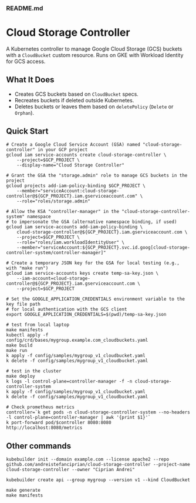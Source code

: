 
### README.md

# Cloud Storage Controller

A Kubernetes controller to manage Google Cloud Storage (GCS) buckets with a `CloudBucket` custom resource.
Runs on GKE with Workload Identity for GCS access.

## What It Does
- Creates GCS buckets based on `CloudBucket` specs.
- Recreates buckets if deleted outside Kubernetes.
- Deletes buckets or leaves them based on `deletePolicy` (`Delete` or `Orphan`).

## Quick Start

```
# Create a Google Cloud Service Account (GSA) named "cloud-storage-controller" in your GCP project
gcloud iam service-accounts create cloud-storage-controller \
    --project=$GCP_PROJECT \
    --display-name="Cloud Storage Controller"

# Grant the GSA the "storage.admin" role to manage GCS buckets in the project
gcloud projects add-iam-policy-binding $GCP_PROJECT \
    --member="serviceAccount:cloud-storage-controller@${GCP_PROJECT}.iam.gserviceaccount.com" \
    --role="roles/storage.admin"

# Allow the KSA "controller-manager" in the "cloud-storage-controller-system" namespace
# to impersonate the GSA (alternative namespace binding, if used)
gcloud iam service-accounts add-iam-policy-binding \
    cloud-storage-controller@${GCP_PROJECT}.iam.gserviceaccount.com \
    --project=$GCP_PROJECT \
    --role="roles/iam.workloadIdentityUser" \
    --member="serviceAccount:${GCP_PROJECT}.svc.id.goog[cloud-storage-controller-system/controller-manager]"

# Create a temporary JSON key for the GSA for local testing (e.g., with "make run")
gcloud iam service-accounts keys create temp-sa-key.json \
    --iam-account=cloud-storage-controller@${GCP_PROJECT}.iam.gserviceaccount.com \
    --project=$GCP_PROJECT

# Set the GOOGLE_APPLICATION_CREDENTIALS environment variable to the key file path
# for local authentication with the GCS client
export GOOGLE_APPLICATION_CREDENTIALS=$(pwd)/temp-sa-key.json

# test from local laptop
make manifests                                               
kubectl apply -f config/crd/bases/mygroup.example.com_cloudbuckets.yaml
make build
make run
k apply -f config/samples/mygroup_v1_cloudbucket.yaml
k delete -f config/samples/mygroup_v1_cloudbucket.yaml

# test in the cluster
make deploy
k logs -l control-plane=controller-manager -f -n cloud-storage-controller-system
k apply -f config/samples/mygroup_v1_cloudbucket.yaml
k delete -f config/samples/mygroup_v1_cloudbucket.yaml

# Check prometheus metrics
controller=`k get pods -n cloud-storage-controller-system --no-headers -l control-plane=controller-manager | awk '{print $1}'`
k port-forward pod/$controller 8080:8080
http://localhost:8080/metrics
```

## Other commands

```
kubebuilder init --domain example.com --license apache2 --repo github.com/andreistefanciprian/cloud-storage-controller --project-name cloud-storage-controller --owner "Ciprian Andrei"

kubebuilder create api --group mygroup --version v1 --kind CloudBucket

make generate
make manifests
```